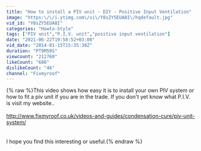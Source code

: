 ```yaml
---
title: "How to install a PIV unit - DIY - Positive Input Ventilation"
image: "https:\/\/i.ytimg.com\/vi\/Y8sZY5EUA8I\/hqdefault.jpg"
vid_id: "Y8sZY5EUA8I"
categories: "Howto-Style"
tags: ["PIV unit","P.I.V. unit","positive input ventilation"]
date: "2021-06-22T19:58:52+03:00"
vid_date: "2014-01-15T15:35:38Z"
duration: "PT9M59S"
viewcount: "212760"
likeCount: "686"
dislikeCount: "46"
channel: "Fixmyroof"
---
```

{% raw %}This video shows how easy it is to install your own PIV system or how to fit a piv unit if you are in the trade. If you don't yet know what P.I.V. is visit my website..<br /><br /><a rel="nofollow" target="blank" href="http://www.fixmyroof.co.uk/videos-and-guides/condensation-cure/piv-unit-system/">http://www.fixmyroof.co.uk/videos-and-guides/condensation-cure/piv-unit-system/</a><br /><br /><br />I hope you find this interesting or useful.{% endraw %}
